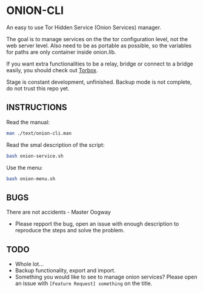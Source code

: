 # ONION-CLI

An easy to use Tor Hidden Service (Onion Services) manager.

The goal is to manage services on the the tor configuration level, not the web server level. Also need to be as portable as possible, so the variables for paths are only container inside onion.lib.

If you want extra functionalities to be a relay, bridge or connect to a bridge easily, you should check out [Torbox](https://github.com/radio24/TorBox).

Stage is constant development, unfinished. Backup mode is not complete, do not trust this repo yet.

## INSTRUCTIONS

Read the manual:

```bash
man ./text/onion-cli.man
```

Read the smal description of the script:

```bash
bash onion-service.sh
```

Use the menu:

```bash
bash onion-menu.sh
```

## BUGS

There are not accidents - Master Oogway

* Please repport the bug, open an issue with enough description to reproduce the steps and solve the problem.

## TODO

* Whole lot...
* Backup functionality, export and import.
* Something you would like to see to manage onion services? Please open an issue with `[Feature Request] something` on the title.